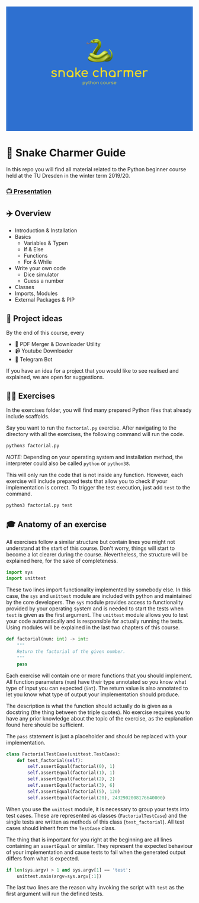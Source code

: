 ![Logo](./docs/logo.png)

# 🐍 Snake Charmer Guide

In this repo you will find all material related to the Python beginner course held at the TU Dresden in the winter term 2019/20.

### [📺 Presentation](https://nick-lehmann.github.io/SnakeCharmerGuide)

## ✈️ Overview

- Introduction & Installation
- Basics
  - Variables & Typen
  - If & Else
  - Functions
  - For & While
- Write your own code
  - Dice simulator
  - Guess a number
- Classes
- Imports, Modules
- External Packages & PIP

## 🚀 Project ideas

By the end of this course, every

- 📄 PDF Merger & Downloader Utility
- 📹 Youtube Downloader
- 🤖 Telegram Bot

If you have an idea for a project that you would like to see realised and explained, we are open for suggestions.

## 💪🏻 Exercises

In the exercises folder, you will find many prepared Python files that already include scaffolds.

Say you want to run the `factorial.py` exercise. After navigating to the directory with all the exercises, the following command will run the code.

```bash
python3 factorial.py
```

_NOTE:_ Depending on your operating system and installation method, the interpreter could also be called `python` or `python38`.

This will only run the code that is not inside any function. However, each exercise will include prepared tests that allow you to check if your implementation is correct. To trigger the test execution, just add `test` to the command.

```bash
python3 factorial.py test
```

## 🎓 Anatomy of an exercise

All exercises follow a similar structure but contain lines you might not understand at the start of this course. Don't worry, things will start to become a lot clearer during the course. Nevertheless, the structure will be explained here, for the sake of completeness.

```python
import sys
import unittest
```

These two lines import functionality implemented by somebody else. In this case, the `sys` and `unittest` module are included with python and maintained by the core developers. The `sys` module provides access to functionality provided by your operating system and is needed to start the tests when `test` is given as the first argument. The `unittest` module allows you to test your code automatically and is responsible for actually running the tests. Using modules will be explained in the last two chapters of this course.

```python
def factorial(num: int) -> int:
    """
    Return the factorial of the given number.
    """
    pass
```

Each exercise will contain one or more functions that you should implement. All function parameters (`num`) have their type annotated so you know what type of input you can expected (`int`). The return value is also annotated to let you know what type of output your implementation should produce.

The description is what the function should actually do is given as a docstring (the thing between the triple quotes). No exercise requires you to have any prior knowledge about the topic of the exercise, as the explanation found here should be sufficient.

The `pass` statement is just a placeholder and should be replaced with your implementation.

```python
class FactorialTestCase(unittest.TestCase):
    def test_factorial(self):
        self.assertEqual(factorial(0), 1)
        self.assertEqual(factorial(1), 1)
        self.assertEqual(factorial(2), 2)
        self.assertEqual(factorial(3), 6)
        self.assertEqual(factorial(5), 120)
        self.assertEqual(factorial(20), 2432902008176640000)
```

When you use the `unittest` module, it is necessary to group your tests into test cases. These are represented as classes (`FactorialTestCase`) and the single tests are written as methods of this class (`test_factorial`). All test cases should inherit from the `TestCase` class.

The thing that is important for you right at the beginning are all lines containing an `assertEqual` or similar. They represent the expected behaviour of your implementation and cause tests to fail when the generated output differs from what is expected.

```python
if len(sys.argv) > 1 and sys.argv[1] == 'test':
    unittest.main(argv=sys.argv[:1])
```

The last two lines are the reason why invoking the script with `test` as the first argument will run the defined tests.
